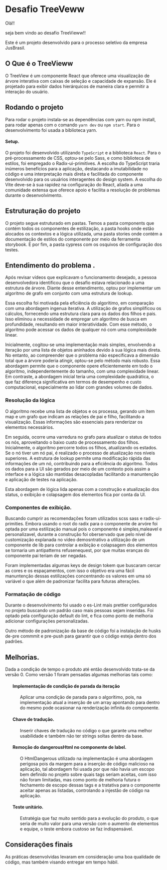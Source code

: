 # Desafio TreeVeww

Olá!!

seja bem vindo ao desafio TreeVieww!!

Este é um projeto desenvolvido para o processo seletivo da empresa JusBrasil.

## O Que é o TreeVieww

O TreeView é um componente React que oferece uma visualização de árvore interativa com caixas de seleção e capacidade de expansão. Ele é projetado para exibir dados hierárquicos de maneira clara e permitir a interação do usuário.

## Rodando o projeto

Para rodar o projeto instala-se as dependências com yarn ou npm install, para rodar apenas com o comando `yarn dev` ou `npm start`.
Para o desenvolvimento foi usada a biblioteca yarn.

#### Setup.

O projeto foi desenvolvido utilizando `TypeScript` e a biblioteca `React`. Para o pré-processamento de CSS, optou-se pelo Sass, e como biblioteca de estilos, foi empregado o Radix-ui-primitives. A escolha do TypeScript traria inúmeros benefícios para a aplicação, destacando a imutabilidade no código e uma interpretação mais direta e facilitada do componente desenvolvido para os usuários interagentes do design system. A escolha do Vite deve-se à sua rapidez na configuração do React, aliada a uma comunidade extensa que oferece apoio e facilita a resolução de problemas durante o desenvolvimento.

## Estruturação do projeto

O projeto segue estruturado em pastas. Temos a pasta components que contém todos os componentes de estilização, a pasta hooks onde estão alocados os contextos e a lógica utilizada, uma pasta stories onde contém a documentação de estilos do componente por meio da ferramenta storybook. E por fim, a pasta cypress com os osquivos de configuração dos testes.

## Entendimento do problema .

Após revisar vídeos que explicavam o funcionamento desejado, a pessoa desenvolvedora identificou que o desafio estava relacionado a uma estrutura de árvore. Diante desse entendimento, optou por implementar um algoritmo de grafo em conjunto com uma estrutura de lookup.

Essa escolha foi motivada pela eficiência do algorítimo, em comparação com uma abordagem ingenua iterativa.
A utilização de grafos simplificou os cálculos, fornecendo uma estrutura clara para os dados dos filhos e pais. Isso eliminou a necessidade de empregar um algoritmo de busca em profundidade, resultando em maior interatividade. Com esse método, o algoritmo pode acessar os dados de qualquer nó com uma complexidade linear.

Inicialmente, cogitou-se uma implementação mais simples, envolvendo a iteração por uma lista de objetos aninhados devido à sua lógica mais direta. No entanto, ao compreender que o problema não especificava a dimensão total que a árvore poderia atingir, optou-se pelo método mais robusto. Essa abordagem permite que o componente opere eficientemente em todo o algoritmo, independentemente do tamanho, com uma complexidade linear. Em contraste, a abordagem inicial teria uma complexidade quadrática, o que faz diferença significativa em termos de desempenho e custo computacional, especialmente ao lidar com grandes volumes de dados.

### Resolução da lógica

O algoritmo recebe uma lista de objetos e os processa, gerando um item map e um grafo que indicam as relações de pai e filho, facilitando a visualização. Essas informações são essenciais para renderizar os elementos necessários.

Em seguida, ocorre uma varredura no grafo para atualizar o status de todos os nós, aproveitando o baixo custo de processamento dos filhos. Inicialmente, o algoritmo percorre todos os filhos, atualizando os estados. Se o nó tiver um nó pai, é realizado o processo de atualização nos níveis superiores. A estrutura de lookup permite uma modificação rápida das informações de um nó, contribuindo para a eficiência do algoritmo.
Todos os dados para a UI são gerados por meio de um contexto pois assim a interface e a lógica são mantidas desacopladas facilitando a manuntenção e aplicação de testes na aplicação.

Esta abordagem de lógica lida apenas com a construção e atualização dos status, o exibição e colapsagem dos elementos fica por conta da UI.

### Componentes de exibição.

Buscando cumprir as recomendações foram utilizados scss sass e radix-ui-primities.
Embora usando o root do radix para o componente de arvóre foi optada por uma estilização manual pois o componente é simples,maleavel e personalizavel, durante a construção foi oberservado que pelo nível de customização explanada no vídeo demosntrativo a utilização de um componente de lib para controlar a exibição e colapsagem dos elementos se tornaria um antipatterns refusenequest, por que muitas eranças do componente pai teriam de ser negadas.

Foram implementadas algumas keys de design tokem que buscaram cercar as cores e os espaçamentos, com isso o objetivo era uma fácil manuntenção dessas estilizações concentrando os valores em uma só variável o que além de padronizar facilita para futuras alterações.

### Formatação de código

Durante o desenvolvimento foi usado o es-Lint mais prettier configurados no projeto buscando um padrão caso mais pessoas sejam inseridas. Foi optado pela configuração default do lint, e fica como ponto de melhoria adicionar configurações personalizadas.

Outro método de padronização da base de código foi a instalação de husks de-pre commmit e pre-push para garantir que o código esteja dentro dos padrões.

## Melhorias.

Dada a condição de tempo o produto até então desenvolvido trata-se da versão 0. Como versão 1 foram pensadas algumas melhorias tais como:

<ul>

#### Implementação de condição de parada da iteração

 <ul>
Aplicar uma condição de parada para o algorítimo, pois, na implementação atual a inserção de um array apontando para dentro do mesmo pode ocasionar na renderização infinita do componente.
</ul>

#### Chave de tradução.

<ul>
Inserir  chaves de tradução no código o que garante uma melhor usabilidade e também não ter strings soltas dentro da base.
</ul>

#### Remoção do dangerousHtml no componente de label.

<ul>
O HtmlDangerous utilizado na implementação é uma abordagem perigosa pois da margem para a inserção de código malicioso na aplicação, tal abordagem foi usada por que não havia um escopo bem definido no projeto sobre quais tags seriam aceitas, com isso não foram limitadas, mas como ponto de melhoria futura o fechamento de escopo dessas tags e a tratativa para o componente aceitar apenas as listadas, controlando a injestão de código na aplicação.
</ul>

#### Teste unitário.

<ul>
Estratégia que faz muito sentido para a evolução do produto, o que seria de muito valor para uma versão com o aumento de elementos e equipe, o teste embora custoso se faz indispensável.

</ul>

</ul>

## Considerações finais

As práticas desenvolvidas levaram em consideração uma boa qualidade de código, mas também visando entregar em tempo hábil.
